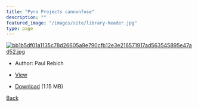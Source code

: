 ```yaml
---
title: "Pyro Projects cannonfuse"
description: ""
featured_image: "/images/site/library-header.jpg"
type: page
---
```


<a href="https://drive.google.com/uc?export=view&id=1Sp6P834PiPYfB48zda3Hd6p_FnHAtb98" target="_blank">![bb1b5df01a1135c78d26605a9e790cfb12e3e216571917ad563545895e47ad52.jpg](https://drive.google.com/uc?export=view&id=1ZIdFSxvtsovked6omkB9nYNMsWshBds7)</a>
* Author: Paul Rebich
* <a href="https://drive.google.com/uc?export=view&id=1Sp6P834PiPYfB48zda3Hd6p_FnHAtb98" target="_blank">View</a>

* [Download](https://drive.google.com/uc?export=download&id=1Sp6P834PiPYfB48zda3Hd6p_FnHAtb98) (1.15 MB)

[Back](/library/)
